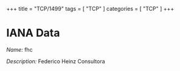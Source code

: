+++
title = "TCP/1499"
tags = [ "TCP" ]
categories = [ "TCP" ]
+++

# IANA Data

_Name:_ fhc

_Description:_ Federico Heinz Consultora

